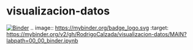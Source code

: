 # visualizacion-datos
[![Binder](https://mybinder.org/badge_logo.svg)](https://mybinder.org/v2/gh/RodrigoCalzada/visualizacion-datos/MAIN?labpath=00_00_binder.ipynb)
.. image:: https://mybinder.org/badge_logo.svg
 :target: https://mybinder.org/v2/gh/RodrigoCalzada/visualizacion-datos/MAIN?labpath=00_00_binder.ipynb
 

